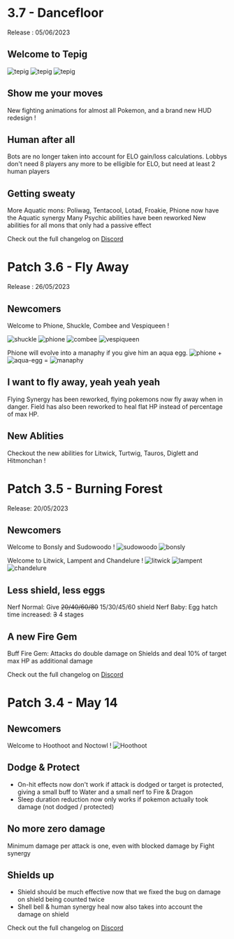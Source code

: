 # 3.7 - Dancefloor

Release : 05/06/2023

## Welcome to Tepig

![tepig](https://raw.githubusercontent.com/PMDCollab/SpriteCollab/master/portrait/0498/Normal.png)
![tepig](https://raw.githubusercontent.com/PMDCollab/SpriteCollab/master/portrait/0499/Normal.png)
![tepig](https://raw.githubusercontent.com/PMDCollab/SpriteCollab/master/portrait/0500/Normal.png)

## Show me your moves

New fighting animations for almost all Pokemon, and a brand new HUD redesign !

## Human after all

Bots are no longer taken into account for ELO gain/loss calculations. Lobbys don't need 8 players any more to be elligible for ELO, but need at least 2 human players

## Getting sweaty

More Aquatic mons: Poliwag, Tentacool, Lotad, Froakie, Phione now have the Aquatic synergy
Many Psychic abilities have been reworked
New abilities for all mons that only had a passive effect

Check out the full changelog on [Discord](https://discord.com/channels/737230355039387749/737230355039387752)

# Patch 3.6 - Fly Away

Release : 26/05/2023

## Newcomers

Welcome to Phione, Shuckle, Combee and Vespiqueen !

![shuckle](https://raw.githubusercontent.com/PMDCollab/SpriteCollab/master/portrait/0213/Normal.png) ![phione](https://raw.githubusercontent.com/PMDCollab/SpriteCollab/master/portrait/0489/Normal.png)
![combee](https://raw.githubusercontent.com/PMDCollab/SpriteCollab/master/portrait/0415/Normal.png) ![vespiqueen](https://raw.githubusercontent.com/PMDCollab/SpriteCollab/master/portrait/0416/Normal.png)

Phione will evolve into a manaphy if you give him an aqua egg.
![phione](https://raw.githubusercontent.com/PMDCollab/SpriteCollab/master/portrait/0489/Normal.png) + ![aqua-egg](https://raw.githubusercontent.com/keldaanCommunity/pokemonAutoChess/master/app/public/dist/client/assets/item/AQUA_EGG.png) = ![manaphy](https://raw.githubusercontent.com/PMDCollab/SpriteCollab/master/portrait/0490/Normal.png)

## I want to fly away, yeah yeah yeah

Flying Synergy has been reworked, flying pokemons now fly away when in danger.
Field has also been reworked to heal flat HP instead of percentage of max HP.

## New Ablities

Checkout the new abilities for Litwick, Turtwig, Tauros, Diglett and Hitmonchan !

# Patch 3.5 - Burning Forest

Release: 20/05/2023

## Newcomers

Welcome to Bonsly and Sudowoodo !
![sudowoodo](https://raw.githubusercontent.com/PMDCollab/SpriteCollab/master/portrait/0438/Normal.png)
![bonsly](https://raw.githubusercontent.com/PMDCollab/SpriteCollab/master/portrait/0185/Normal.png)

Welcome to Litwick, Lampent and Chandelure !
![litwick](https://raw.githubusercontent.com/PMDCollab/SpriteCollab/master/portrait/0607/Normal.png)
![lampent](https://raw.githubusercontent.com/PMDCollab/SpriteCollab/master/portrait/0608/Normal.png)
![chandelure](https://raw.githubusercontent.com/PMDCollab/SpriteCollab/master/portrait/0609/Normal.png)

## Less shield, less eggs

Nerf Normal: Give ~~20/40/60/80~~ 15/30/45/60 shield
Nerf Baby: Egg hatch time increased: ~~3~~ 4 stages

## A new Fire Gem

Buff Fire Gem: Attacks do double damage on Shields and deal 10% of target max HP as additional damage

Check out the full changelog on [Discord](https://discord.com/channels/737230355039387749/737230355039387752)

# Patch 3.4 - May 14

## Newcomers

Welcome to Hoothoot and Noctowl ! ![Hoothoot](https://raw.githubusercontent.com/keldaanCommunity/SpriteCollab/master/portrait/0163/Normal.png)

## Dodge & Protect

- On-hit effects now don't work if attack is dodged or target is protected, giving a small buff to Water and a small nerf to Fire & Dragon
- Sleep duration reduction now only works if pokemon actually took damage (not dodged / protected)

## No more zero damage

Minimum damage per attack is one, even with blocked damage by Fight synergy

## Shields up

- Shield should be much effective now that we fixed the bug on damage on shield being counted twice
- Shell bell & human synergy heal now also takes into account the damage on shield

Check out the full changelog on [Discord](https://discord.com/channels/737230355039387749/737230355039387752)
